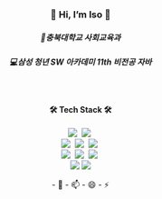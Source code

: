 <div align=center>

### 🌱 Hi, I’m lso 🌱
<div>
  <h5>📖충북대학교 사회교육과</h5>
  <h5>💻삼성 청년 SW 아카데미 11th 비전공 자바</h5>
</div>
<br>

#### 🛠️ Tech Stack 🛠️
<p>
      <img src="https://img.shields.io/badge/Java-3776AB?style=flat-square&logo=Java&logoColor=white"/></a>&nbsp
      <img src="https://img.shields.io/badge/Javascript-fbb13b?style=flat-square&logo=javascript&logoColor=white"/></a>&nbsp
    <br>
      <img src="https://img.shields.io/badge/Spring-6DB33F?style=flat-square&logo=Spring&logoColor=white"/></a>&nbsp
      <img src="https://img.shields.io/badge/SpringBoot-6DB33F?style=flat-square&logo=SpringBoot&logoColor=white"/></a>&nbsp
      <img src="https://img.shields.io/badge/Vue.js-4FC08D.svg?&style=flat-squaree&logo=Vue.js&logoColor=white"/></a>&nbsp
    <br>  
      <img src="https://img.shields.io/badge/html5-E34F26?style=flat-square&logo=html5&logoColor=white"/></a>&nbsp
      <img src="https://img.shields.io/badge/github-181717?style=flat-square&logo=github&logoColor=white"></a>&nbsp
      <img src="https://img.shields.io/badge/Mysql-F7DF1E?style=flat-square&logo=MySql&logoColor=white"/></a>&nbsp
    <br>
      <img src="https://img.shields.io/badge/IntelliJ-000000?style=flat-square&logo=intellijidea&logoColor=white">
      <img src="https://img.shields.io/badge/Eclipse-1572B6?style=flat-square&logo=eclipse&logoColor=white"> 
      
  </p>
- 💞️ 
- 📫 
- 😄 
- ⚡

<!---
lso401/lso401 is a ✨ special ✨ repository because its `README.md` (this file) appears on your GitHub profile.
You can click the Preview link to take a look at your changes.
--->
